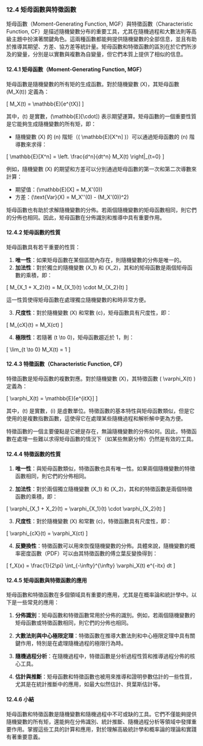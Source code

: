 ### 12.4 矩母函數與特徵函數

矩母函數（Moment-Generating Function, MGF）與特徵函數（Characteristic Function, CF）是描述隨機變數分布的重要工具，尤其在隨機過程和大數法則等高級主題中扮演著關鍵角色。這兩種函數都能夠提供隨機變數的全部信息，並且有助於推導其期望、方差、協方差等統計量。矩母函數和特徵函數的區別在於它們所涉及的變量，分別是以實數與複數為自變量，但它們本質上提供了相似的信息。

#### 12.4.1 矩母函數（Moment-Generating Function, MGF）

矩母函數是隨機變數的所有矩的生成函數。對於隨機變數 \(X\)，其矩母函數 \(M_X(t)\) 定義為：

\[
M_X(t) = \mathbb{E}[e^{tX}]
\]

其中，\(t\) 是實數，\(\mathbb{E}[\cdot]\) 表示期望運算。矩母函數的一個重要性質是它能夠生成隨機變數的所有矩，即：

- 隨機變數 \(X\) 的 \(n\) 階矩（\( \mathbb{E}[X^n] \)）可以通過矩母函數的 \(n\) 階導數來求得：

\[
\mathbb{E}[X^n] = \left. \frac{d^n}{dt^n} M_X(t) \right|_{t=0}
\]

例如，隨機變數 \(X\) 的期望和方差可以分別通過矩母函數的第一次和第二次導數來計算：

- 期望值：\(\mathbb{E}[X] = M_X'(0)\)
- 方差：\(\text{Var}(X) = M_X''(0) - (M_X'(0))^2\)

矩母函數也有助於求解隨機變數的分佈。若兩個隨機變數的矩母函數相同，則它們的分佈也相同。因此，矩母函數在分佈識別和推導中具有重要作用。

#### 12.4.2 矩母函數的性質

矩母函數具有若干重要的性質：

1. **唯一性**：如果矩母函數在某個區間內存在，則隨機變數的分佈是唯一的。
2. **加法性**：對於獨立的隨機變數 \(X_1\) 和 \(X_2\)，其和的矩母函數是兩個矩母函數的乘積，即：

\[
M_{X_1 + X_2}(t) = M_{X_1}(t) \cdot M_{X_2}(t)
\]

這一性質使得矩母函數在處理獨立隨機變數的和時非常方便。

3. **尺度性**：對於隨機變數 \(X\) 和常數 \(c\)，矩母函數具有尺度性，即：

\[
M_{cX}(t) = M_X(ct)
\]

4. **極限性**：若隨著 \(t \to 0\)，矩母函數趨近於 1，則：

\[
\lim_{t \to 0} M_X(t) = 1
\]

#### 12.4.3 特徵函數（Characteristic Function, CF）

特徵函數是矩母函數的複數對應。對於隨機變數 \(X\)，其特徵函數 \( \varphi_X(t) \) 定義為：

\[
\varphi_X(t) = \mathbb{E}[e^{itX}]
\]

其中，\(t\) 是實數，\(i\) 是虛數單位。特徵函數的基本特性與矩母函數類似，但是它使用的是複數指數函數，這使得它在處理某些隨機過程和解析解中更為方便。

特徵函數的一個主要優點是它總是存在，無論隨機變數的分佈如何。因此，特徵函數在處理一些難以求得矩母函數的情況下（如某些無窮分佈）仍然是有效的工具。

#### 12.4.4 特徵函數的性質

1. **唯一性**：與矩母函數類似，特徵函數也具有唯一性。如果兩個隨機變數的特徵函數相同，則它們的分佈相同。
   
2. **加法性**：對於兩個獨立隨機變數 \(X_1\) 和 \(X_2\)，其和的特徵函數是兩個特徵函數的乘積，即：

\[
\varphi_{X_1 + X_2}(t) = \varphi_{X_1}(t) \cdot \varphi_{X_2}(t)
\]

3. **尺度性**：對於隨機變數 \(X\) 和常數 \(c\)，特徵函數具有尺度性，即：

\[
\varphi_{cX}(t) = \varphi_X(ct)
\]

4. **反變換性**：特徵函數可以用來恢復隨機變數的分佈。具體來說，隨機變數的概率密度函數（PDF）可以由其特徵函數的傅立葉反變換得到：

\[
f_X(x) = \frac{1}{2\pi} \int_{-\infty}^{\infty} \varphi_X(t) e^{-itx} dt
\]

#### 12.4.5 矩母函數與特徵函數的應用

矩母函數和特徵函數在多個領域具有重要的應用，尤其是在概率論和統計學中。以下是一些常見的應用：

1. **分佈識別**：矩母函數和特徵函數常用於分佈的識別。例如，若兩個隨機變數的矩母函數或特徵函數相同，則它們的分佈也相同。
   
2. **大數法則與中心極限定理**：特徵函數在推導大數法則和中心極限定理中具有關鍵作用，特別是在處理隨機過程的極限行為時。

3. **隨機過程分析**：在隨機過程中，特徵函數是分析過程性質和推導過程分佈的核心工具。

4. **估計與推斷**：矩母函數和特徵函數也被用來推導和證明參數估計的一些性質，尤其是在統計推斷中的應用，如最大似然估計、貝葉斯估計等。

#### 12.4.6 小結

矩母函數和特徵函數是隨機變數和隨機過程中不可或缺的工具。它們不僅能夠提供隨機變數的所有矩，還能夠在分佈識別、統計推斷、隨機過程分析等領域中發揮重要作用。掌握這些工具的計算和應用，對於理解高級統計學和概率論的理論和實踐有著重要意義。
